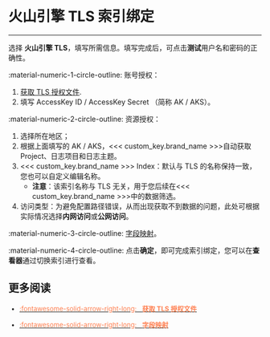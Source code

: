 # 火山引擎 TLS 索引绑定 
---

选择 **火山引擎 TLS**，填写所需信息。填写完成后，可点击**测试**用户名和密码的正确性。

:material-numeric-1-circle-outline: 账号授权：

1. [获取 TLS 授权文件](../authorize-tls.md).
2. 填写 AccessKey ID / AccessKey Secret （简称 AK / AKS）。

:material-numeric-2-circle-outline: 资源授权：

1. 选择所在地区；
2. 根据上面填写的 AK / AKS，<<< custom_key.brand_name >>>自动获取 Project、日志项目和日志主题。
3. <<< custom_key.brand_name >>> Index：默认与 TLS 的名称保持一致，您也可以自定义编辑名称。
    - **注意**：该索引名称与 TLS 无关，用于您后续在<<< custom_key.brand_name >>>中的数据筛选。
4. 访问类型：为避免配置路径错误，从而出现获取不到数据的问题，此处可根据实际情况选择**内网访问**或**公网访问**。


:material-numeric-3-circle-outline: [字段映射](./index.md#mapping)。    

:material-numeric-4-circle-outline: 点击**确定**，即可完成索引绑定，您可以在**查看器**通过切换索引进行查看。

## 更多阅读


<font size=2>

<div class="grid cards" markdown>

- [<font color="coral"> :fontawesome-solid-arrow-right-long: &nbsp; **获取 TLS 授权文件**</font>](../authorize-tls.md)

</div>


<div class="grid cards" markdown>

- [<font color="coral"> :fontawesome-solid-arrow-right-long: &nbsp; **字段映射**</font>](./index.md#mapping)

</div>


</font>